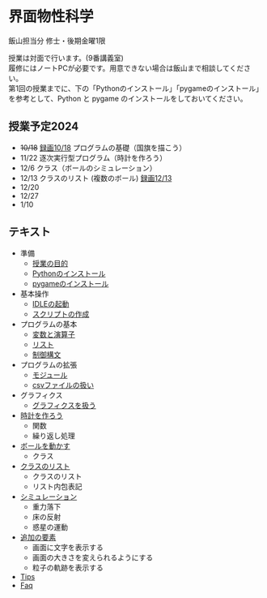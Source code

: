 # 界面物性科学

飯山担当分
修士・後期金曜1限  

授業は対面で行います。(9番講義室)  
履修にはノートPCが必要です。用意できない場合は飯山まで相談してください。  
第1回の授業までに、下の「Pythonのインストール」「pygameのインストール」を参考として、Python と pygame のインストールをしておいてください。  

## 授業予定2024
- ~~10/18~~ [録画10/18](https://drive.google.com/file/d/1lKJveqALU4MrnN8NZLB9mZhscF6m3ed9/view?usp=sharing) プログラムの基礎（国旗を描こう）
- 11/22 逐次実行型プログラム（時計を作ろう）
- 12/6 クラス（ボールのシミュレーション）
- 12/13 クラスのリスト (複数のボール) [録画12/13](https://drive.google.com/file/d/1PoowG0JQ11K1zidIGUVR1tFvbO5CF96f/view?usp=sharing)
- 12/20
- 12/27
- 1/10

## テキスト

- 準備
  - [授業の目的](aim.md)  
  - [Pythonのインストール](install.md)  
  - [pygameのインストール](pygame.md)  
- 基本操作
  - [IDLEの起動](idle.md)  
  - [スクリプトの作成](script.md)  
- プログラムの基本
  - [変数と演算子](operator.md)  
  - [リスト](list.md)
  - [制御構文](for.md)
- プログラムの拡張
  - [モジュール](module.md)
  - [csvファイルの扱い](csv.md)
- グラフィクス
  - [グラフィクスを扱う](graphics.md)
- [時計を作ろう](clock.md)
  - 関数
  - 繰り返し処理
- [ボールを動かす](class.md)
  - クラス
- [クラスのリスト](listofclass.md)
  - クラスのリスト
  - リスト内包表記
- [シミュレーション](simulation.md)
  - 重力落下
  - 床の反射
  - 惑星の運動
- [追加の要素](advanced.md)
  - 画面に文字を表示する
  - 画面の大きさを変えられるようにする
  - 粒子の軌跡を表示する  
- [Tips](tips.md)
- [Faq](faq.md)
